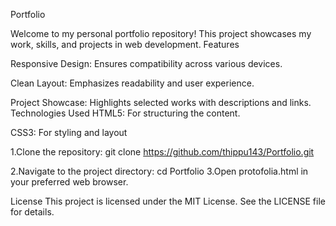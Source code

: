 Portfolio

Welcome to my personal portfolio repository! This project showcases my work, skills, and projects in web development.
Features

Responsive Design: Ensures compatibility across various devices.

Clean Layout: Emphasizes readability and user experience.

Project Showcase: Highlights selected works with descriptions and links.
Technologies Used
HTML5: For structuring the content.

CSS3: For styling and layout



1.Clone the repository:
git clone https://github.com/thippu143/Portfolio.git

2.Navigate to the project directory:
cd Portfolio
3.Open protofolia.html in your preferred web browser.

License
This project is licensed under the MIT License. See the LICENSE file for details.



